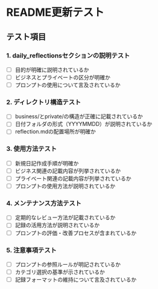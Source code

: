 # README更新テスト

## テスト項目

### 1. daily_reflectionsセクションの説明テスト
- [ ] 目的が明確に説明されているか
- [ ] ビジネスとプライベートの区分が明確か
- [ ] プロンプトの使用について言及されているか

### 2. ディレクトリ構造テスト
- [ ] business/とprivate/の構造が正確に記載されているか
- [ ] 日付フォルダの形式（YYYYMMDD）が説明されているか
- [ ] reflection.mdの配置場所が明確か

### 3. 使用方法テスト
- [ ] 新規日記作成手順が明確か
- [ ] ビジネス関連の記載内容が列挙されているか
- [ ] プライベート関連の記載内容が列挙されているか
- [ ] プロンプトの使用方法が説明されているか

### 4. メンテナンス方法テスト
- [ ] 定期的なレビュー方法が記載されているか
- [ ] 記録の活用方法が説明されているか
- [ ] プロンプトの評価・改善プロセスが含まれているか

### 5. 注意事項テスト
- [ ] プロンプトの参照ルールが明記されているか
- [ ] カテゴリ選択の基準が示されているか
- [ ] 記録フォーマットの維持について言及されているか